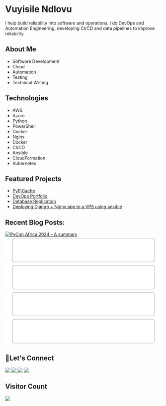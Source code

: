 # Vuyisile Ndlovu

I help build reliability into software and operations. I do DevOps and Automation Engineering, developing CI/CD and data pipelines to improve reliability.

## About Me

- Software Development
- Cloud
- Automation
- Testing
- Technical Writing

## Technologies

- AWS
- Azure
- Python
- PowerShell
- Docker
- Nginx
- Docker
- CI/CD
- Ansible
- CloudFormation
- Kubernetes

## Featured Projects

- [PyPICache](https://terrameijar.github.io/PyPICache/)
- [DevOps Portfolio](https://github.com/terrameijar/DevOps-Snippets/)
- [Database Replication](https://vuyisile.com/high-availability-in-postgresql-replication-with-docker/)
- [Deploying Django + Nginx app to a VPS using ansible](https://vuyisile.com/deploying-a-django-nginx-application-to-a-vps-with-ansible/)

## Recent Blog Posts:
<!-- blog-post-list:start -->
[![PyCon Africa 2024 – A summary](https://raw.githubusercontent.com/terrameijar/terrameijar/main/blog-post-list-output/Vuyisile's_Blog/PyCon_Africa_2024_–_A_summary.svg)](https://vuyisile.com/pycon-africa-2024-a-summary/)
[![DjangoCon Africa 2023](https://raw.githubusercontent.com/terrameijar/terrameijar/main/blog-post-list-output/Vuyisile's_Blog/DjangoCon_Africa_2023.svg)](https://vuyisile.com/djangocon-africa-2023/)
[![How to increase swap space in Linux](https://raw.githubusercontent.com/terrameijar/terrameijar/main/blog-post-list-output/Vuyisile's_Blog/How_to_increase_swap_space_in_Linux.svg)](https://vuyisile.com/how-to-increase-swap-space-in-linux/)
[![Creating an AWS Auto Scaling Architecture with a monitoring dashboard](https://raw.githubusercontent.com/terrameijar/terrameijar/main/blog-post-list-output/Vuyisile's_Blog/Creating_an_AWS_Auto_Scaling_Architecture_with_a_monitoring_dashboard.svg)](https://vuyisile.com/creating-an-aws-auto-scaling-architecture-with-a-monitoring-dashboard/)
[![Creating Two-Tier WordPress Architecture on AWS](https://raw.githubusercontent.com/terrameijar/terrameijar/main/blog-post-list-output/Vuyisile's_Blog/Creating_Two-Tier_WordPress_Architecture_on_AWS.svg)](https://vuyisile.com/creating-two-tier-wordpress-architecture-on-aws/)


<!-- blog-post-list:end -->

## 🤝Let's Connect
<p>
  <a href="https://twitter.com/terrameijar"><img src="https://img.shields.io/badge/twitter-%231DA1F2.svg?&style=for-the-badge&logo=twitter&logoColor=white" height=25></a> 
  <a href="https://www.linkedin.com/in/vuyisile-ndlovu-080b3891/"><img src="https://img.shields.io/badge/linkedin-%230077B5.svg?&style=for-the-badge&logo=linkedin&logoColor=white" height=25> </a>
  <a href="https://dev.to/vndlovu"><img src="https://img.shields.io/badge/dev.to-0A0A0A?style=for-the-badge&logo=devdotto&logoColor=white" height=25></a> 
  <a href="mailto:vuyisilendlovu@gmail.com"><img src="https://img.shields.io/badge/gmail-%EA4225.svg?&style=for-the-badge&logo=gmail&logoColor=red" height=25></a>
</p>


## Visitor Count

![](https://komarev.com/ghpvc/?username=terrameijar)

